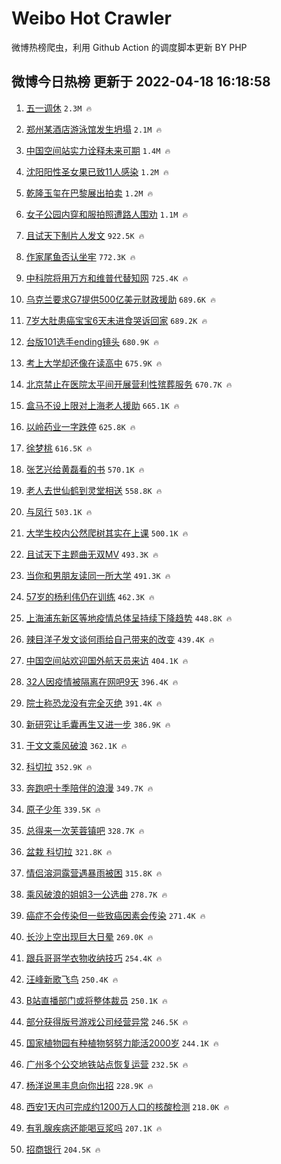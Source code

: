 # Weibo Hot Crawler 



微博热榜爬虫，利用 Github Action 的调度脚本更新 BY PHP 


## 微博今日热榜 更新于 2022-04-18 16:18:58 
1. [五一调休](https://s.weibo.com/weibo?q=%23%E4%BA%94%E4%B8%80%E8%B0%83%E4%BC%91%23&Refer=top) `2.3M 🔥` 

1. [郑州某酒店游泳馆发生坍塌](https://s.weibo.com/weibo?q=%23%E9%83%91%E5%B7%9E%E6%9F%90%E9%85%92%E5%BA%97%E6%B8%B8%E6%B3%B3%E9%A6%86%E5%8F%91%E7%94%9F%E5%9D%8D%E5%A1%8C%23&Refer=top) `2.1M 🔥` 

1. [中国空间站实力诠释未来可期](https://s.weibo.com/weibo?q=%23%E4%B8%AD%E5%9B%BD%E7%A9%BA%E9%97%B4%E7%AB%99%E5%AE%9E%E5%8A%9B%E8%AF%A0%E9%87%8A%E6%9C%AA%E6%9D%A5%E5%8F%AF%E6%9C%9F%23&Refer=top) `1.4M 🔥` 

1. [沈阳阳性圣女果已致11人感染](https://s.weibo.com/weibo?q=%23%E6%B2%88%E9%98%B3%E9%98%B3%E6%80%A7%E5%9C%A3%E5%A5%B3%E6%9E%9C%E5%B7%B2%E8%87%B411%E4%BA%BA%E6%84%9F%E6%9F%93%23&Refer=top) `1.2M 🔥` 

1. [乾隆玉玺在巴黎展出拍卖](https://s.weibo.com/weibo?q=%23%E4%B9%BE%E9%9A%86%E7%8E%89%E7%8E%BA%E5%9C%A8%E5%B7%B4%E9%BB%8E%E5%B1%95%E5%87%BA%E6%8B%8D%E5%8D%96%23&Refer=top) `1.2M 🔥` 

1. [女子公园内穿和服拍照遭路人围劝](https://s.weibo.com/weibo?q=%23%E5%A5%B3%E5%AD%90%E5%85%AC%E5%9B%AD%E5%86%85%E7%A9%BF%E5%92%8C%E6%9C%8D%E6%8B%8D%E7%85%A7%E9%81%AD%E8%B7%AF%E4%BA%BA%E5%9B%B4%E5%8A%9D%23&Refer=top) `1.1M 🔥` 

1. [且试天下制片人发文](https://s.weibo.com/weibo?q=%23%E4%B8%94%E8%AF%95%E5%A4%A9%E4%B8%8B%E5%88%B6%E7%89%87%E4%BA%BA%E5%8F%91%E6%96%87%23&Refer=top) `922.5K 🔥` 

1. [作家尾鱼否认坐牢](https://s.weibo.com/weibo?q=%23%E4%BD%9C%E5%AE%B6%E5%B0%BE%E9%B1%BC%E5%90%A6%E8%AE%A4%E5%9D%90%E7%89%A2%23&Refer=top) `772.3K 🔥` 

1. [中科院将用万方和维普代替知网](https://s.weibo.com/weibo?q=%23%E4%B8%AD%E7%A7%91%E9%99%A2%E5%B0%86%E7%94%A8%E4%B8%87%E6%96%B9%E5%92%8C%E7%BB%B4%E6%99%AE%E4%BB%A3%E6%9B%BF%E7%9F%A5%E7%BD%91%23&Refer=top) `725.4K 🔥` 

1. [乌克兰要求G7提供500亿美元财政援助](https://s.weibo.com/weibo?q=%23%E4%B9%8C%E5%85%8B%E5%85%B0%E8%A6%81%E6%B1%82G7%E6%8F%90%E4%BE%9B500%E4%BA%BF%E7%BE%8E%E5%85%83%E8%B4%A2%E6%94%BF%E6%8F%B4%E5%8A%A9%23&Refer=top) `689.6K 🔥` 

1. [7岁大肚患癌宝宝6天未进食哭诉回家](https://s.weibo.com/weibo?q=7%E5%B2%81%E5%A4%A7%E8%82%9A%E6%82%A3%E7%99%8C%E5%AE%9D%E5%AE%9D6%E5%A4%A9%E6%9C%AA%E8%BF%9B%E9%A3%9F%E5%93%AD%E8%AF%89%E5%9B%9E%E5%AE%B6&Refer=top) `689.2K 🔥` 

1. [台版101选手ending镜头](https://s.weibo.com/weibo?q=%23%E5%8F%B0%E7%89%88101%E9%80%89%E6%89%8Bending%E9%95%9C%E5%A4%B4%23&Refer=top) `680.9K 🔥` 

1. [考上大学却还像在读高中](https://s.weibo.com/weibo?q=%23%E8%80%83%E4%B8%8A%E5%A4%A7%E5%AD%A6%E5%8D%B4%E8%BF%98%E5%83%8F%E5%9C%A8%E8%AF%BB%E9%AB%98%E4%B8%AD%23&Refer=top) `675.9K 🔥` 

1. [北京禁止在医院太平间开展营利性殡葬服务](https://s.weibo.com/weibo?q=%23%E5%8C%97%E4%BA%AC%E7%A6%81%E6%AD%A2%E5%9C%A8%E5%8C%BB%E9%99%A2%E5%A4%AA%E5%B9%B3%E9%97%B4%E5%BC%80%E5%B1%95%E8%90%A5%E5%88%A9%E6%80%A7%E6%AE%A1%E8%91%AC%E6%9C%8D%E5%8A%A1%23&Refer=top) `670.7K 🔥` 

1. [盒马不设上限对上海老人援助](https://s.weibo.com/weibo?q=%23%E7%9B%92%E9%A9%AC%E4%B8%8D%E8%AE%BE%E4%B8%8A%E9%99%90%E5%AF%B9%E4%B8%8A%E6%B5%B7%E8%80%81%E4%BA%BA%E6%8F%B4%E5%8A%A9%23&Refer=top) `665.1K 🔥` 

1. [以岭药业一字跌停](https://s.weibo.com/weibo?q=%23%E4%BB%A5%E5%B2%AD%E8%8D%AF%E4%B8%9A%E4%B8%80%E5%AD%97%E8%B7%8C%E5%81%9C%23&Refer=top) `625.8K 🔥` 

1. [徐梦桃](https://s.weibo.com/weibo?q=%23%E5%BE%90%E6%A2%A6%E6%A1%83%23&Refer=top) `616.5K 🔥` 

1. [张艺兴给黄磊看的书](https://s.weibo.com/weibo?q=%23%E5%BC%A0%E8%89%BA%E5%85%B4%E7%BB%99%E9%BB%84%E7%A3%8A%E7%9C%8B%E7%9A%84%E4%B9%A6%23&Refer=top) `570.1K 🔥` 

1. [老人去世仙鹤到灵堂相送](https://s.weibo.com/weibo?q=%23%E8%80%81%E4%BA%BA%E5%8E%BB%E4%B8%96%E4%BB%99%E9%B9%A4%E5%88%B0%E7%81%B5%E5%A0%82%E7%9B%B8%E9%80%81%23&Refer=top) `558.8K 🔥` 

1. [与凤行](https://s.weibo.com/weibo?q=%E4%B8%8E%E5%87%A4%E8%A1%8C&Refer=top) `503.1K 🔥` 

1. [大学生校内公然爬树其实在上课](https://s.weibo.com/weibo?q=%23%E5%A4%A7%E5%AD%A6%E7%94%9F%E6%A0%A1%E5%86%85%E5%85%AC%E7%84%B6%E7%88%AC%E6%A0%91%E5%85%B6%E5%AE%9E%E5%9C%A8%E4%B8%8A%E8%AF%BE%23&Refer=top) `500.1K 🔥` 

1. [且试天下主题曲无双MV](https://s.weibo.com/weibo?q=%23%E4%B8%94%E8%AF%95%E5%A4%A9%E4%B8%8B%E4%B8%BB%E9%A2%98%E6%9B%B2%E6%97%A0%E5%8F%8CMV%23&Refer=top) `493.3K 🔥` 

1. [当你和男朋友读同一所大学](https://s.weibo.com/weibo?q=%23%E5%BD%93%E4%BD%A0%E5%92%8C%E7%94%B7%E6%9C%8B%E5%8F%8B%E8%AF%BB%E5%90%8C%E4%B8%80%E6%89%80%E5%A4%A7%E5%AD%A6%23&Refer=top) `491.3K 🔥` 

1. [57岁的杨利伟仍在训练](https://s.weibo.com/weibo?q=%2357%E5%B2%81%E7%9A%84%E6%9D%A8%E5%88%A9%E4%BC%9F%E4%BB%8D%E5%9C%A8%E8%AE%AD%E7%BB%83%23&Refer=top) `462.3K 🔥` 

1. [上海浦东新区等地疫情总体呈持续下降趋势](https://s.weibo.com/weibo?q=%23%E4%B8%8A%E6%B5%B7%E6%B5%A6%E4%B8%9C%E6%96%B0%E5%8C%BA%E7%AD%89%E5%9C%B0%E7%96%AB%E6%83%85%E6%80%BB%E4%BD%93%E5%91%88%E6%8C%81%E7%BB%AD%E4%B8%8B%E9%99%8D%E8%B6%8B%E5%8A%BF%23&Refer=top) `448.8K 🔥` 

1. [辣目洋子发文谈何雨给自己带来的改变](https://s.weibo.com/weibo?q=%23%E8%BE%A3%E7%9B%AE%E6%B4%8B%E5%AD%90%E5%8F%91%E6%96%87%E8%B0%88%E4%BD%95%E9%9B%A8%E7%BB%99%E8%87%AA%E5%B7%B1%E5%B8%A6%E6%9D%A5%E7%9A%84%E6%94%B9%E5%8F%98%23&Refer=top) `439.4K 🔥` 

1. [中国空间站欢迎国外航天员来访](https://s.weibo.com/weibo?q=%23%E4%B8%AD%E5%9B%BD%E7%A9%BA%E9%97%B4%E7%AB%99%E6%AC%A2%E8%BF%8E%E5%9B%BD%E5%A4%96%E8%88%AA%E5%A4%A9%E5%91%98%E6%9D%A5%E8%AE%BF%23&Refer=top) `404.1K 🔥` 

1. [32人因疫情被隔离在网吧9天](https://s.weibo.com/weibo?q=%2332%E4%BA%BA%E5%9B%A0%E7%96%AB%E6%83%85%E8%A2%AB%E9%9A%94%E7%A6%BB%E5%9C%A8%E7%BD%91%E5%90%A79%E5%A4%A9%23&Refer=top) `396.4K 🔥` 

1. [院士称恐龙没有完全灭绝](https://s.weibo.com/weibo?q=%23%E9%99%A2%E5%A3%AB%E7%A7%B0%E6%81%90%E9%BE%99%E6%B2%A1%E6%9C%89%E5%AE%8C%E5%85%A8%E7%81%AD%E7%BB%9D%23&Refer=top) `391.4K 🔥` 

1. [新研究让毛囊再生又进一步](https://s.weibo.com/weibo?q=%23%E6%96%B0%E7%A0%94%E7%A9%B6%E8%AE%A9%E6%AF%9B%E5%9B%8A%E5%86%8D%E7%94%9F%E5%8F%88%E8%BF%9B%E4%B8%80%E6%AD%A5%23&Refer=top) `386.9K 🔥` 

1. [于文文乘风破浪](https://s.weibo.com/weibo?q=%E4%BA%8E%E6%96%87%E6%96%87%E4%B9%98%E9%A3%8E%E7%A0%B4%E6%B5%AA&Refer=top) `362.1K 🔥` 

1. [科切拉](https://s.weibo.com/weibo?q=%E7%A7%91%E5%88%87%E6%8B%89&Refer=top) `352.9K 🔥` 

1. [奔跑吧十季陪伴的浪漫](https://s.weibo.com/weibo?q=%23%E5%A5%94%E8%B7%91%E5%90%A7%E5%8D%81%E5%AD%A3%E9%99%AA%E4%BC%B4%E7%9A%84%E6%B5%AA%E6%BC%AB%23&Refer=top) `349.7K 🔥` 

1. [原子少年](https://s.weibo.com/weibo?q=%E5%8E%9F%E5%AD%90%E5%B0%91%E5%B9%B4&Refer=top) `339.5K 🔥` 

1. [总得来一次芙蓉镇吧](https://s.weibo.com/weibo?q=%23%E6%80%BB%E5%BE%97%E6%9D%A5%E4%B8%80%E6%AC%A1%E8%8A%99%E8%93%89%E9%95%87%E5%90%A7%23&Refer=top) `328.7K 🔥` 

1. [盆栽 科切拉](https://s.weibo.com/weibo?q=%E7%9B%86%E6%A0%BD%20%E7%A7%91%E5%88%87%E6%8B%89&Refer=top) `321.8K 🔥` 

1. [情侣溶洞露营遇暴雨被困](https://s.weibo.com/weibo?q=%23%E6%83%85%E4%BE%A3%E6%BA%B6%E6%B4%9E%E9%9C%B2%E8%90%A5%E9%81%87%E6%9A%B4%E9%9B%A8%E8%A2%AB%E5%9B%B0%23&Refer=top) `315.8K 🔥` 

1. [乘风破浪的姐姐3一公选曲](https://s.weibo.com/weibo?q=%23%E4%B9%98%E9%A3%8E%E7%A0%B4%E6%B5%AA%E7%9A%84%E5%A7%90%E5%A7%903%E4%B8%80%E5%85%AC%E9%80%89%E6%9B%B2%23&Refer=top) `278.7K 🔥` 

1. [癌症不会传染但一些致癌因素会传染](https://s.weibo.com/weibo?q=%23%E7%99%8C%E7%97%87%E4%B8%8D%E4%BC%9A%E4%BC%A0%E6%9F%93%E4%BD%86%E4%B8%80%E4%BA%9B%E8%87%B4%E7%99%8C%E5%9B%A0%E7%B4%A0%E4%BC%9A%E4%BC%A0%E6%9F%93%23&Refer=top) `271.4K 🔥` 

1. [长沙上空出现巨大日晕](https://s.weibo.com/weibo?q=%23%E9%95%BF%E6%B2%99%E4%B8%8A%E7%A9%BA%E5%87%BA%E7%8E%B0%E5%B7%A8%E5%A4%A7%E6%97%A5%E6%99%95%23&Refer=top) `269.0K 🔥` 

1. [跟兵哥哥学衣物收纳技巧](https://s.weibo.com/weibo?q=%23%E8%B7%9F%E5%85%B5%E5%93%A5%E5%93%A5%E5%AD%A6%E8%A1%A3%E7%89%A9%E6%94%B6%E7%BA%B3%E6%8A%80%E5%B7%A7%23&Refer=top) `254.4K 🔥` 

1. [汪峰新歌飞鸟](https://s.weibo.com/weibo?q=%23%E6%B1%AA%E5%B3%B0%E6%96%B0%E6%AD%8C%E9%A3%9E%E9%B8%9F%23&Refer=top) `250.4K 🔥` 

1. [B站直播部门或将整体裁员](https://s.weibo.com/weibo?q=%23B%E7%AB%99%E7%9B%B4%E6%92%AD%E9%83%A8%E9%97%A8%E6%88%96%E5%B0%86%E6%95%B4%E4%BD%93%E8%A3%81%E5%91%98%23&Refer=top) `250.1K 🔥` 

1. [部分获得版号游戏公司经营异常](https://s.weibo.com/weibo?q=%23%E9%83%A8%E5%88%86%E8%8E%B7%E5%BE%97%E7%89%88%E5%8F%B7%E6%B8%B8%E6%88%8F%E5%85%AC%E5%8F%B8%E7%BB%8F%E8%90%A5%E5%BC%82%E5%B8%B8%23&Refer=top) `246.5K 🔥` 

1. [国家植物园有种植物努努力能活2000岁](https://s.weibo.com/weibo?q=%23%E5%9B%BD%E5%AE%B6%E6%A4%8D%E7%89%A9%E5%9B%AD%E6%9C%89%E7%A7%8D%E6%A4%8D%E7%89%A9%E5%8A%AA%E5%8A%AA%E5%8A%9B%E8%83%BD%E6%B4%BB2000%E5%B2%81%23&Refer=top) `244.1K 🔥` 

1. [广州多个公交地铁站点恢复运营](https://s.weibo.com/weibo?q=%23%E5%B9%BF%E5%B7%9E%E5%A4%9A%E4%B8%AA%E5%85%AC%E4%BA%A4%E5%9C%B0%E9%93%81%E7%AB%99%E7%82%B9%E6%81%A2%E5%A4%8D%E8%BF%90%E8%90%A5%23&Refer=top) `232.5K 🔥` 

1. [杨洋说黑丰息向你出招](https://s.weibo.com/weibo?q=%23%E6%9D%A8%E6%B4%8B%E8%AF%B4%E9%BB%91%E4%B8%B0%E6%81%AF%E5%90%91%E4%BD%A0%E5%87%BA%E6%8B%9B%23&Refer=top) `228.9K 🔥` 

1. [西安1天内可完成约1200万人口的核酸检测](https://s.weibo.com/weibo?q=%23%E8%A5%BF%E5%AE%891%E5%A4%A9%E5%86%85%E5%8F%AF%E5%AE%8C%E6%88%90%E7%BA%A61200%E4%B8%87%E4%BA%BA%E5%8F%A3%E7%9A%84%E6%A0%B8%E9%85%B8%E6%A3%80%E6%B5%8B%23&Refer=top) `218.0K 🔥` 

1. [有乳腺疾病还能喝豆浆吗](https://s.weibo.com/weibo?q=%23%E6%9C%89%E4%B9%B3%E8%85%BA%E7%96%BE%E7%97%85%E8%BF%98%E8%83%BD%E5%96%9D%E8%B1%86%E6%B5%86%E5%90%97%23&Refer=top) `207.1K 🔥` 

1. [招商银行](https://s.weibo.com/weibo?q=%23%E6%8B%9B%E5%95%86%E9%93%B6%E8%A1%8C%23&Refer=top) `204.5K 🔥` 


